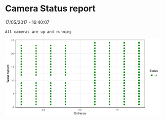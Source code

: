 Camera Status report
================
17/05/2017 - 16:40:07

    All cameras are up and running

![](camreport_files/figure-markdown_github/unnamed-chunk-2-1.png)
